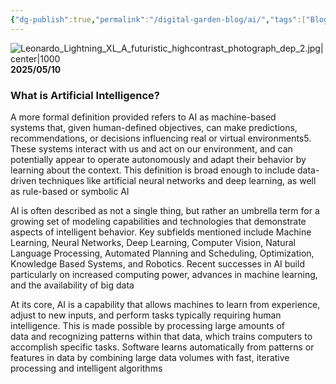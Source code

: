 ```yaml
---
{"dg-publish":true,"permalink":"/digital-garden-blog/ai/","tags":["Blog","ai","Fabric"]}
---
```


![Leonardo_Lightning_XL_A_futuristic_highcontrast_photograph_dep_2.jpg|center|1000](/img/user/_attachments/Leonardo_Lightning_XL_A_futuristic_highcontrast_photograph_dep_2.jpg)
**2025/05/10**

### What is Artificial Intelligence?

A more formal definition provided refers to AI as machine-based systems that, given human-defined objectives, can make predictions, recommendations, or decisions influencing real or virtual environments5. These systems interact with us and act on our environment, and can potentially appear to operate autonomously and adapt their behavior by learning about the context. This definition is broad enough to include data-driven techniques like artificial neural networks and deep learning, as well as rule-based or symbolic AI

AI is often described as not a single thing, but rather an umbrella term for a growing set of modeling capabilities and technologies that demonstrate aspects of intelligent behavior. Key subfields mentioned include Machine Learning, Neural Networks, Deep Learning, Computer Vision, Natural Language Processing, Automated Planning and Scheduling, Optimization, Knowledge Based Systems, and Robotics. Recent successes in AI build particularly on increased computing power, advances in machine learning, and the availability of big data

At its core, AI is a capability that allows machines to learn from experience, adjust to new inputs, and perform tasks typically requiring human intelligence. This is made possible by processing large amounts of data and recognizing patterns within that data, which trains computers to accomplish specific tasks. Software learns automatically from patterns or features in data by combining large data volumes with fast, iterative processing and intelligent algorithms